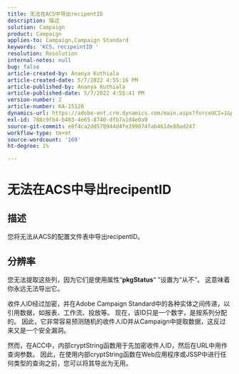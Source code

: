 ```yaml
---
title: 无法在ACS中导出recipentID
description: 描述
solution: Campaign
product: Campaign
applies-to: Campaign,Campaign Standard
keywords: 'KCS，recipeintID '
resolution: Resolution
internal-notes: null
bug: false
article-created-by: Ananya Kuthiala
article-created-date: 5/7/2022 4:55:16 PM
article-published-by: Ananya Kuthiala
article-published-date: 5/7/2022 4:55:41 PM
version-number: 2
article-number: KA-15128
dynamics-url: https://adobe-ent.crm.dynamics.com/main.aspx?forceUCI=1&pagetype=entityrecord&etn=knowledgearticle&id=21040874-26ce-ec11-a7b5-0022480a8e40
exl-id: 788c9fb4-b403-4e65-8740-dfb7a1d4e0a9
source-git-commit: e8f4ca2dd578944d4fe399074fab461de88ad247
workflow-type: tm+mt
source-wordcount: '169'
ht-degree: 1%

---
```


# 无法在ACS中导出recipentID

## 描述


您将无法从ACS的配置文件表中导出recipentID。


## 分辨率


您无法提取这些列，因为它们是使用属性“<b>pkgStatus</b>“ ”设置为“从不”。 这意味着你永远无法导出它。

收件人ID经过加密，并在Adobe Campaign Standard中的各种实体之间传递，以引用数据，如报表、工作流、投放等。 现在，该ID只是一个数字，是按系列分配的。 因此，它非常容易预测随机的收件人ID并从Campaign中提取数据，这反过来又是一个安全漏洞。

然而，在ACC中，内部cryptString函数用于先加密收件人ID，然后在URL中用作查询参数。 因此，在使用内部cryptString函数在Web应用程序或JSSP中进行任何类型的查询之前，您可以将其导出为无用。
